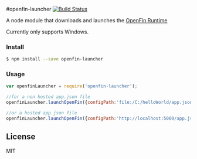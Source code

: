 
#openfin-launcher
[![Build Status](https://travis-ci.org/openfin/node-openfin-launcher.svg?branch=master)](https://travis-ci.org/openfin/node-openfin-launcher)

A node module that downloads and launches the [OpenFin Runtime](http://openfin.co/)

Currently only supports Windows.

### Install

```sh
$ npm install --save openfin-launcher
```

### Usage

```js
var openfinLauncher = require('openfin-launcher');

//for a non hosted app.json file
openfinLauncher.launchOpenFin({configPath:'file:/C:/helloWorld/app.json'});

//or a hosted app.json file
openfinLauncher.launchOpenFin({configPath:'http://localhost:5000/app.json'});
```
## License

MIT
